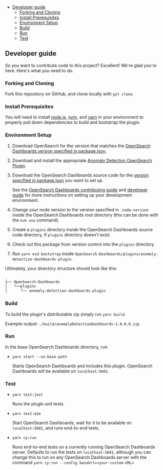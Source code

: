 - [Developer guide](#developer-guide)
  - [Forking and Cloning](#forking-and-cloning)
  - [Install Prerequisites](#install-prerequisites)
  - [Environment Setup](#environment-setup)
  - [Build](#build)
  - [Run](#run)
  - [Test](#test)

## Developer guide

So you want to contribute code to this project? Excellent! We're glad you're here. Here's what you need to do.

### Forking and Cloning

Fork this repository on GitHub, and clone locally with `git clone`.

### Install Prerequisites

You will need to install [node.js](https://nodejs.org/en/), [nvm](https://github.com/nvm-sh/nvm/blob/master/README.md), and [yarn](https://yarnpkg.com/) in your environment to properly pull down dependencies to build and bootstrap the plugin.

### Environment Setup

1. Download OpenSearch for the version that matches the [OpenSearch Dashboards version specified in package.json](./package.json#L7).
2. Download and install the appropriate [Anomaly Detection OpenSearch Plugin](https://github.com/opensearch-project/anomaly-detection).
3. Download the OpenSearch Dashboards source code for the [version specified in package.json](./package.json#L7) you want to set up.

   See the [OpenSearch Dashboards contributing guide](https://github.com/opensearch-project/OpenSearch-Dashboards/blob/main/CONTRIBUTING.md) and [developer guide](https://github.com/opensearch-project/OpenSearch-Dashboards/blob/main/DEVELOPER_GUIDE.md) for more instructions on setting up your development environment.

4. Change your node version to the version specified in `.node-version` inside the OpenSearch Dashboards root directory (this can be done with the `nvm use` command).
5. Create a `plugins` directory inside the OpenSearch Dashboards source code directory, if `plugins` directory doesn't exist.
6. Check out this package from version control into the `plugins` directory.
7. Run `yarn osd bootstrap` inside `OpenSearch-Dashboards/plugins/anomaly-detection-dashboards-plugin`.

Ultimately, your directory structure should look like this:

<!-- prettier-ignore -->
```md
.
├── OpenSearch-Dashboards
│   └──plugins
│      └── anomaly-detection-dashboards-plugin
```

### Build

To build the plugin's distributable zip simply run `yarn build`.

Example output: `./build/anomalyDetectionDashboards-1.0.0.0.zip`

### Run

In the base OpenSearch Dashboards directory, run

- `yarn start --no-base-path`

  Starts OpenSearch Dashboards and includes this plugin. OpenSearch Dashboards will be available on `localhost:5601`.

### Test

- `yarn test:jest`

  Runs the plugin unit tests.

- `yarn test:e2e`

  Start OpenSearch Dashboards, wait for it to be available on `localhost:5601`, and runs end-to-end tests.

- `yarn cy:run`

  Runs end-to-end tests on a currently running OpenSearch Dashboards server. Defaults to run the tests on `localhost:5601`, although you can change this to run on any
  OpenSearch Dashboards server with the command `yarn cy:run --config baseUrl=<your-custom-URL>`
